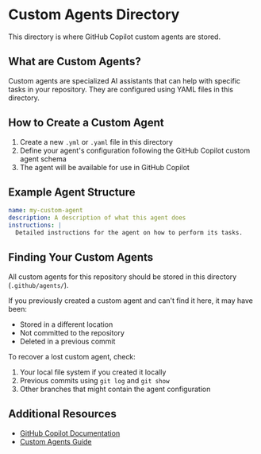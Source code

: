 # Custom Agents Directory

This directory is where GitHub Copilot custom agents are stored.

## What are Custom Agents?

Custom agents are specialized AI assistants that can help with specific tasks in your repository. They are configured using YAML files in this directory.

## How to Create a Custom Agent

1. Create a new `.yml` or `.yaml` file in this directory
2. Define your agent's configuration following the GitHub Copilot custom agent schema
3. The agent will be available for use in GitHub Copilot

## Example Agent Structure

```yaml
name: my-custom-agent
description: A description of what this agent does
instructions: |
  Detailed instructions for the agent on how to perform its tasks.
```

## Finding Your Custom Agents

All custom agents for this repository should be stored in this directory (`.github/agents/`).

If you previously created a custom agent and can't find it here, it may have been:
- Stored in a different location
- Not committed to the repository
- Deleted in a previous commit

To recover a lost custom agent, check:
1. Your local file system if you created it locally
2. Previous commits using `git log` and `git show`
3. Other branches that might contain the agent configuration

## Additional Resources

- [GitHub Copilot Documentation](https://docs.github.com/en/copilot)
- [Custom Agents Guide](https://docs.github.com/en/copilot/customizing-copilot)
